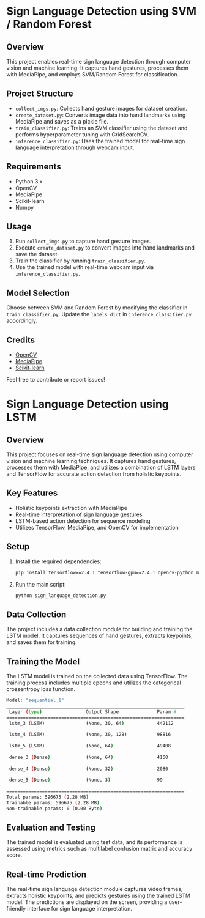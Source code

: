 # Sign Language Detection using SVM / Random Forest

## Overview
This project enables real-time sign language detection through computer vision and machine learning. It captures hand gestures, processes them with MediaPipe, and employs SVM/Random Forest for classification.

## Project Structure
- `collect_imgs.py`: Collects hand gesture images for dataset creation.
- `create_dataset.py`: Converts image data into hand landmarks using MediaPipe and saves as a pickle file.
- `train_classifier.py`: Trains an SVM classifier using the dataset and performs hyperparameter tuning with GridSearchCV.
- `inference_classifier.py`: Uses the trained model for real-time sign language interpretation through webcam input.

## Requirements
- Python 3.x
- OpenCV
- MediaPipe
- Scikit-learn
- Numpy

## Usage
1. Run `collect_imgs.py` to capture hand gesture images.
2. Execute `create_dataset.py` to convert images into hand landmarks and save the dataset.
3. Train the classifier by running `train_classifier.py`.
4. Use the trained model with real-time webcam input via `inference_classifier.py`.

## Model Selection
Choose between SVM and Random Forest by modifying the classifier in `train_classifier.py`. Update the `labels_dict` in `inference_classifier.py` accordingly.

## Credits
- [OpenCV](https://opencv.org/)
- [MediaPipe](https://mediapipe.dev/)
- [Scikit-learn](https://scikit-learn.org/)

Feel free to contribute or report issues!









# Sign Language Detection using LSTM

## Overview

This project focuses on real-time sign language detection using computer vision and machine learning techniques. It captures hand gestures, processes them with MediaPipe, and utilizes a combination of LSTM layers and TensorFlow for accurate action detection from holistic keypoints.

## Key Features

- Holistic keypoints extraction with MediaPipe
- Real-time interpretation of sign language gestures
- LSTM-based action detection for sequence modeling
- Utilizes TensorFlow, MediaPipe, and OpenCV for implementation

## Setup

1. Install the required dependencies:
    ```bash
    pip install tensorflow==2.4.1 tensorflow-gpu==2.4.1 opencv-python mediapipe sklearn matplotlib
    ```

2. Run the main script:
    ```bash
    python sign_language_detection.py
    ```

## Data Collection

The project includes a data collection module for building and training the LSTM model. It captures sequences of hand gestures, extracts keypoints, and saves them for training.

## Training the Model

The LSTM model is trained on the collected data using TensorFlow. The training process includes multiple epochs and utilizes the categorical crossentropy loss function.

```bash
Model: "sequential_1"
_________________________________________________________________
 Layer (type)                Output Shape              Param #   
=================================================================
 lstm_3 (LSTM)               (None, 30, 64)            442112    
                                                                 
 lstm_4 (LSTM)               (None, 30, 128)           98816     
                                                                 
 lstm_5 (LSTM)               (None, 64)                49408     
                                                                 
 dense_3 (Dense)             (None, 64)                4160      
                                                                 
 dense_4 (Dense)             (None, 32)                2080      
                                                                 
 dense_5 (Dense)             (None, 3)                 99        
                                                                 
=================================================================
Total params: 596675 (2.28 MB)
Trainable params: 596675 (2.28 MB)
Non-trainable params: 0 (0.00 Byte)
```


## Evaluation and Testing
The trained model is evaluated using test data, and its performance is assessed using metrics such as multilabel confusion matrix and accuracy score.


## Real-time Prediction
The real-time sign language detection module captures video frames, extracts holistic keypoints, and predicts gestures using the trained LSTM model. The predictions are displayed on the screen, providing a user-friendly interface for sign language interpretation.






